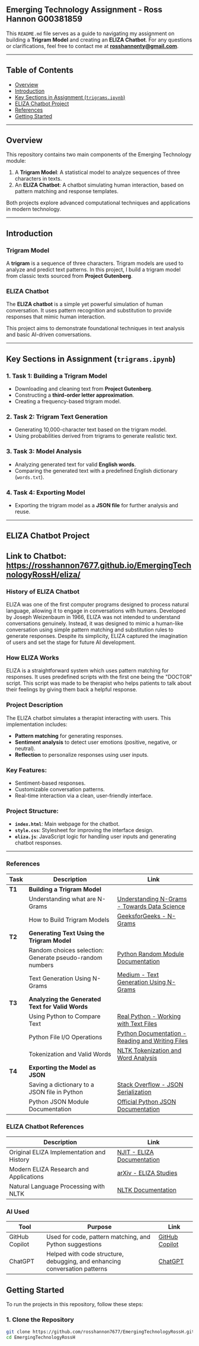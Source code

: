 ## **Emerging Technology Assignment - Ross Hannon G00381859**

This `README.md` file serves as a guide to navigating my assignment on building a **Trigram Model** and creating an **ELIZA Chatbot**. For any questions or clarifications, feel free to contact me at **rosshannonty@gmail.com**.

---

## **Table of Contents**

- [Overview](#overview)  
- [Introduction](#introduction)  
- [Key Sections in Assignment (`trigrams.ipynb`)](#key-sections-in-assignment-trigramsipynb)  
- [ELIZA Chatbot Project](#eliza-chatbot-project)  
- [References](#References)
- [Getting Started](#getting-started)  

---

## **Overview**

This repository contains two main components of the Emerging Technology module:
1. A **Trigram Model**: A statistical model to analyze sequences of three characters in texts.
2. An **ELIZA Chatbot**: A chatbot simulating human interaction, based on pattern matching and response templates.

Both projects explore advanced computational techniques and applications in modern technology.

---

## **Introduction**

### **Trigram Model**  
A **trigram** is a sequence of three characters. Trigram models are used to analyze and predict text patterns. In this project, I build a trigram model from classic texts sourced from **Project Gutenberg**.

### **ELIZA Chatbot**  
The **ELIZA chatbot** is a simple yet powerful simulation of human conversation. It uses pattern recognition and substitution to provide responses that mimic human interaction.

This project aims to demonstrate foundational techniques in text analysis and basic AI-driven conversations.

---

## **Key Sections in Assignment (`trigrams.ipynb`)**

### **1. Task 1: Building a Trigram Model**  
- Downloading and cleaning text from **Project Gutenberg**.  
- Constructing a **third-order letter approximation**.  
- Creating a frequency-based trigram model.  

### **2. Task 2: Trigram Text Generation**  
- Generating 10,000-character text based on the trigram model.  
- Using probabilities derived from trigrams to generate realistic text.  

### **3. Task 3: Model Analysis**  
- Analyzing generated text for valid **English words**.  
- Comparing the generated text with a predefined English dictionary (`words.txt`).  

### **4. Task 4: Exporting Model**  
- Exporting the trigram model as a **JSON file** for further analysis and reuse.  

---

## **ELIZA Chatbot Project**
## Link to Chatbot: https://rosshannon7677.github.io/EmergingTechnologyRossH/eliza/

### **History of ELIZA Chatbot**
ELIZA was one of the first computer programs designed to process natural language, allowing it to engage in conversations with humans. Developed by Joseph Weizenbaum in 1966, ELIZA was not intended to understand conversations genuinely. Instead, it was designed to mimic a human-like conversation using simple pattern matching and substitution rules to generate responses. Despite its simplicity, ELIZA captured the imagination of users and set the stage for future AI development.

### **How ELIZA Works**
ELIZA is a straightforward system which uses pattern matching for responses. It uses predefined scripts with the first one being the "DOCTOR" script. This script was made to be therapist who helps patients to talk about their feelings by giving them back a 
helpful response.

### **Project Description**  
The ELIZA chatbot simulates a therapist interacting with users. This implementation includes:
- **Pattern matching** for generating responses.
- **Sentiment analysis** to detect user emotions (positive, negative, or neutral).
- **Reflection** to personalize responses using user inputs.

### **Key Features**:
- Sentiment-based responses.
- Customizable conversation patterns.
- Real-time interaction via a clean, user-friendly interface.

### **Project Structure**:
- **`index.html`**: Main webpage for the chatbot.  
- **`style.css`**: Stylesheet for improving the interface design.  
- **`eliza.js`**: JavaScript logic for handling user inputs and generating chatbot responses.  

---

### **References**

| Task | Description                                    | Link                                                                                     |
|------|------------------------------------------------|------------------------------------------------------------------------------------------|
| **T1** | **Building a Trigram Model**                  |                                                                                          |
|      | Understanding what are N-Grams                 | [Understanding N-Grams - Towards Data Science](https://towardsdatascience.com/understanding-word-n-grams-and-n-gram-probability-in-natural-language-processing-9d9eef0fa058) |
|      | How to Build Trigram Models                    | [GeeksforGeeks - N-Grams](https://www.geeksforgeeks.org/n-gram-language-modelling-with-nltk/) |
| **T2** | **Generating Text Using the Trigram Model**    |                                                                                          |
|      | Random choices selection: Generate pseudo-random numbers | [Python Random Module Documentation](https://docs.python.org/3/library/random.html#random.choices) |
|      | Text Generation Using N-Grams                 | [Medium - Text Generation Using N-Grams](https://medium.com/@vsagziyaglitext-generation-using-n-grams-ef49e6e43d39) |
| **T3** | **Analyzing the Generated Text for Valid Words** |                                                                                          |
|      | Using Python to Compare Text                  | [Real Python - Working with Text Files](https://realpython.com/working-with-files-in-python/) |
|      | Python File I/O Operations                    | [Python Documentation - Reading and Writing Files](https://docs.python.org/3/tutorial/inputoutput.html#reading-and-writing-files) |
|      | Tokenization and Valid Words                  | [NLTK Tokenization and Word Analysis](https://neptune.ai/blog/tokenization-in-nlp)       |
| **T4** | **Exporting the Model as JSON**               |                                                                                          |
|      | Saving a dictionary to a JSON file in Python  | [Stack Overflow - JSON Serialization](https://stackoverflow.com/questions/12309269/saving-dictionary-to-a-json-file-in-python) |
|      | Python JSON Module Documentation              | [Official Python JSON Documentation](https://docs.python.org/3/library/json.html)        |

### **ELIZA Chatbot References**

| Description                                    | Link                                                                                     |
|------------------------------------------------|------------------------------------------------------------------------------------------|
| Original ELIZA Implementation and History      | [NJIT - ELIZA Documentation](https://web.njit.edu/~ronkowit/eliza.html)                  |
| Modern ELIZA Research and Applications         | [arXiv - ELIZA Studies](https://arxiv.org/abs/2406.17650)                                |
| Natural Language Processing with NLTK          | [NLTK Documentation](https://www.nltk.org/)                                              |

### **AI Used**
| Tool | Purpose | Link |
|------|----------|------|
| GitHub Copilot | Used for code, pattern matching, and Python suggestions  | [GitHub Copilot](https://github.com/features/copilot) |
| ChatGPT | Helped with code structure, debugging, and enhancing conversation patterns | [ChatGPT](https://openai.com/chatgpt) |

## **Getting Started**

To run the projects in this repository, follow these steps:

### **1. Clone the Repository**
```bash
git clone https://github.com/rosshannon7677/EmergingTechnologyRossH.git
cd EmergingTechnologyRossH
